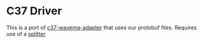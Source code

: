 # C37 Driver

This is a port of [c37-wavemq-adapter](https://github.com/PingThingsIO/c37-wavemq-adapter) that uses our protobuf files. Requires use of a [splitter](https://github.com/PingThingsIO/c37-splitter)
